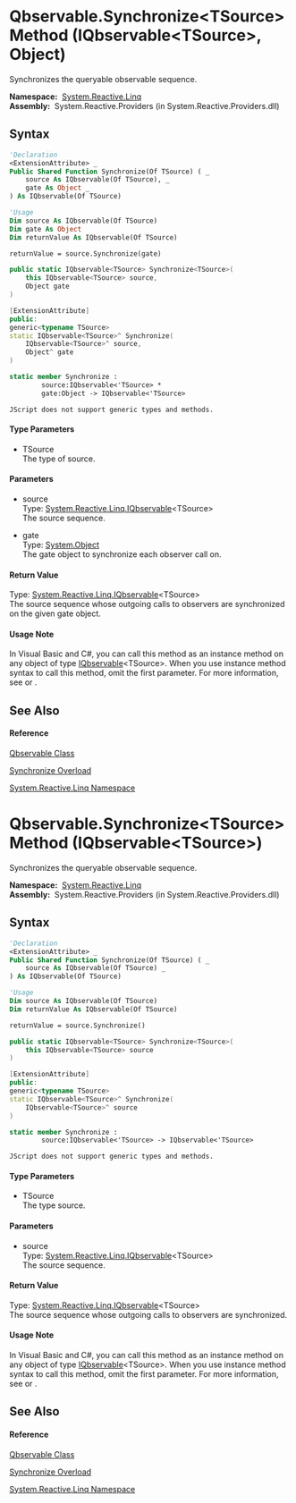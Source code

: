 # Qbservable.Synchronize\<TSource\> Method (IQbservable\<TSource\>, Object)

Synchronizes the queryable observable sequence.

**Namespace:**  [System.Reactive.Linq](System.Reactive.Linq\System.Reactive.Linq.md)  
**Assembly:**  System.Reactive.Providers (in System.Reactive.Providers.dll)

## Syntax

```vb
'Declaration
<ExtensionAttribute> _
Public Shared Function Synchronize(Of TSource) ( _
    source As IQbservable(Of TSource), _
    gate As Object _
) As IQbservable(Of TSource)
```

```vb
'Usage
Dim source As IQbservable(Of TSource)
Dim gate As Object
Dim returnValue As IQbservable(Of TSource)

returnValue = source.Synchronize(gate)
```

```csharp
public static IQbservable<TSource> Synchronize<TSource>(
    this IQbservable<TSource> source,
    Object gate
)
```

```c++
[ExtensionAttribute]
public:
generic<typename TSource>
static IQbservable<TSource>^ Synchronize(
    IQbservable<TSource>^ source, 
    Object^ gate
)
```

```fsharp
static member Synchronize : 
        source:IQbservable<'TSource> * 
        gate:Object -> IQbservable<'TSource> 
```

```jscript
JScript does not support generic types and methods.
```

#### Type Parameters

- TSource  
  The type of source.

#### Parameters

- source  
  Type: [System.Reactive.Linq.IQbservable](IQbservable\IQbservable(TSource).md)\<TSource\>  
  The source sequence.

- gate  
  Type: [System.Object](https://msdn.microsoft.com/en-us/library/e5kfa45b)  
  The gate object to synchronize each observer call on.

#### Return Value

Type: [System.Reactive.Linq.IQbservable](IQbservable\IQbservable(TSource).md)\<TSource\>  
The source sequence whose outgoing calls to observers are synchronized on the given gate object.

#### Usage Note

In Visual Basic and C\#, you can call this method as an instance method on any object of type [IQbservable](IQbservable\IQbservable(TSource).md)\<TSource\>. When you use instance method syntax to call this method, omit the first parameter. For more information, see [](https://msdn.microsoft.com/en-us/library/Bb384936) or [](https://msdn.microsoft.com/en-us/library/Bb383977).

## See Also

#### Reference

[Qbservable Class](Qbservable\Qbservable.md)

[Synchronize Overload](Synchronize\Qbservable.Synchronize.md)

[System.Reactive.Linq Namespace](System.Reactive.Linq\System.Reactive.Linq.md)

# Qbservable.Synchronize\<TSource\> Method (IQbservable\<TSource\>)

Synchronizes the queryable observable sequence.

**Namespace:**  [System.Reactive.Linq](System.Reactive.Linq\System.Reactive.Linq.md)  
**Assembly:**  System.Reactive.Providers (in System.Reactive.Providers.dll)

## Syntax

```vb
'Declaration
<ExtensionAttribute> _
Public Shared Function Synchronize(Of TSource) ( _
    source As IQbservable(Of TSource) _
) As IQbservable(Of TSource)
```

```vb
'Usage
Dim source As IQbservable(Of TSource)
Dim returnValue As IQbservable(Of TSource)

returnValue = source.Synchronize()
```

```csharp
public static IQbservable<TSource> Synchronize<TSource>(
    this IQbservable<TSource> source
)
```

```c++
[ExtensionAttribute]
public:
generic<typename TSource>
static IQbservable<TSource>^ Synchronize(
    IQbservable<TSource>^ source
)
```

```fsharp
static member Synchronize : 
        source:IQbservable<'TSource> -> IQbservable<'TSource> 
```

```jscript
JScript does not support generic types and methods.
```

#### Type Parameters

- TSource  
  The type source.

#### Parameters

- source  
  Type: [System.Reactive.Linq.IQbservable](IQbservable\IQbservable(TSource).md)\<TSource\>  
  The source sequence.

#### Return Value

Type: [System.Reactive.Linq.IQbservable](IQbservable\IQbservable(TSource).md)\<TSource\>  
The source sequence whose outgoing calls to observers are synchronized.

#### Usage Note

In Visual Basic and C\#, you can call this method as an instance method on any object of type [IQbservable](IQbservable\IQbservable(TSource).md)\<TSource\>. When you use instance method syntax to call this method, omit the first parameter. For more information, see [](https://msdn.microsoft.com/en-us/library/Bb384936) or [](https://msdn.microsoft.com/en-us/library/Bb383977).

## See Also

#### Reference

[Qbservable Class](Qbservable\Qbservable.md)

[Synchronize Overload](Synchronize\Qbservable.Synchronize.md)

[System.Reactive.Linq Namespace](System.Reactive.Linq\System.Reactive.Linq.md)
